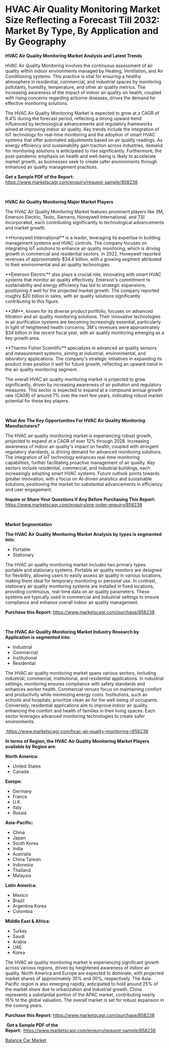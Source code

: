 <p><h1>HVAC Air Quality Monitoring Market Size Reflecting a Forecast Till 2032: Market By Type, By Application and By Geography</h1></p><p><strong>HVAC Air Quality Monitoring Market Analysis and Latest Trends</strong></p>
<p><p>HVAC Air Quality Monitoring involves the continuous assessment of air quality within indoor environments managed by Heating, Ventilation, and Air Conditioning systems. This practice is vital for ensuring a healthy atmosphere in residential, commercial, and industrial spaces by monitoring pollutants, humidity, temperature, and other air quality metrics. The increasing awareness of the impact of indoor air quality on health, coupled with rising concerns regarding airborne diseases, drives the demand for effective monitoring solutions.</p><p>The HVAC Air Quality Monitoring Market is expected to grow at a CAGR of 9.4% during the forecast period, reflecting a strong upward trend influenced by technological advancements and regulatory frameworks aimed at improving indoor air quality. Key trends include the integration of IoT technology for real-time monitoring and the adoption of smart HVAC systems that offer automated adjustments based on air quality readings. As energy efficiency and sustainability gain traction across industries, demand for monitoring solutions is anticipated to rise significantly. Furthermore, the post-pandemic emphasis on health and well-being is likely to accelerate market growth, as businesses seek to create safer environments through enhanced air quality management practices.</p></p>
<p><strong>Get a Sample PDF of the Report:&nbsp;</strong> <a href="https://www.marketscagr.com/enquiry/request-sample/858238?utm_campaign=2278&utm_medium=2&utm_source=Github&utm_content=ia&utm_term=17022025&utm_id=hvac-air-quality-monitoring">https://www.marketscagr.com/enquiry/request-sample/858238</a></p>
<p>&nbsp;</p>
<p><strong>HVAC Air Quality Monitoring Major Market Players</strong></p>
<p><p>The HVAC Air Quality Monitoring Market features prominent players like 3M, Emerson Electric, Testo, Siemens, Honeywell International, and TSI Incorporated, each contributing significantly to technological advancements and market growth. </p><p>**Honeywell International** is a leader, leveraging its expertise in building management systems and HVAC controls. The company focuses on integrating IoT solutions to enhance air quality monitoring, which is driving growth in commercial and residential sectors. In 2022, Honeywell reported revenues of approximately $34.4 billion, with a growing segment attributed to their environmental and air quality technologies.</p><p>**Emerson Electric** also plays a crucial role, innovating with smart HVAC systems that monitor air quality effectively. Emerson's commitment to sustainability and energy efficiency has led to strategic expansions, positioning it well for the projected market growth. The company reported roughly $20 billion in sales, with air quality solutions significantly contributing to this figure.</p><p>**3M**, known for its diverse product portfolio, focuses on advanced filtration and air quality monitoring solutions. Their innovative technologies in air purification systems are becoming increasingly essential, particularly in light of heightened health concerns. 3M's revenues were approximately $34 billion in the recent fiscal year, with air quality monitoring emerging as a key growth area.</p><p>**Thermo Fisher Scientific** specializes in advanced air quality sensors and measurement systems, aiming at industrial, environmental, and laboratory applications. The company's strategic initiatives in expanding its product lines position it well for future growth, reflecting an upward trend in the air quality monitoring segment.</p><p>The overall HVAC air quality monitoring market is projected to grow significantly, driven by increasing awareness of air pollution and regulatory measures. This sector is expected to expand at a compound annual growth rate (CAGR) of around 7% over the next few years, indicating robust market potential for these key players.</p></p>
<p>&nbsp;</p>
<p><strong>What Are The Key Opportunities For HVAC Air Quality Monitoring Manufacturers?</strong></p>
<p><p>The HVAC air quality monitoring market is experiencing robust growth, projected to expand at a CAGR of over 12% through 2028. Increasing awareness of indoor air quality's impact on health, coupled with stringent regulatory standards, is driving demand for advanced monitoring solutions. The integration of IoT technology enhances real-time monitoring capabilities, further facilitating proactive management of air quality. Key sectors include residential, commercial, and industrial buildings, each increasingly adopting smart HVAC systems. Future outlook points towards greater innovation, with a focus on AI-driven analytics and sustainable solutions, positioning the market for substantial advancements in efficiency and user engagement.</p></p>
<p><strong>Inquire or Share Your Questions If Any Before Purchasing This Report:</strong> <a href="https://www.marketscagr.com/enquiry/pre-order-enquiry/858238?utm_campaign=2278&utm_medium=2&utm_source=Github&utm_content=ia&utm_term=17022025&utm_id=hvac-air-quality-monitoring">https://www.marketscagr.com/enquiry/pre-order-enquiry/858238</a></p>
<p>&nbsp;</p>
<p><strong>Market Segmentation</strong></p>
<p><strong>The HVAC Air Quality Monitoring Market Analysis by types is segmented into:</strong></p>
<p><ul><li>Portable</li><li>Stationary</li></ul></p>
<p><p>The HVAC air quality monitoring market includes two primary types: portable and stationary systems. Portable air quality monitors are designed for flexibility, allowing users to easily assess air quality in various locations, making them ideal for temporary monitoring or personal use. In contrast, stationary air quality monitoring systems are installed in fixed locations, providing continuous, real-time data on air quality parameters. These systems are typically used in commercial and industrial settings to ensure compliance and enhance overall indoor air quality management.</p></p>
<p><strong>Purchase this Report:&nbsp;</strong><a href="https://www.marketscagr.com/purchase/858238?utm_campaign=2278&utm_medium=2&utm_source=Github&utm_content=ia&utm_term=17022025&utm_id=hvac-air-quality-monitoring">https://www.marketscagr.com/purchase/858238</a></p>
<p>&nbsp;</p>
<p><strong>The HVAC Air Quality Monitoring Market Industry Research by Application is segmented into:</strong></p>
<p><ul><li>Industrial</li><li>Commercial</li><li>Institutional</li><li>Residential</li></ul></p>
<p><p>The HVAC air quality monitoring market spans various sectors, including industrial, commercial, institutional, and residential applications. In industrial settings, monitoring ensures compliance with safety standards and enhances worker health. Commercial venues focus on maintaining comfort and productivity while minimizing energy costs. Institutions, such as schools and hospitals, prioritize clean air for the well-being of occupants. Conversely, residential applications aim to improve indoor air quality, enhancing the comfort and health of families in their living spaces. Each sector leverages advanced monitoring technologies to create safer environments.</p></p>
<p><a href="https://www.marketscagr.com/hvac-air-quality-monitoring-r858238?utm_campaign=2278&utm_medium=2&utm_source=Github&utm_content=ia&utm_term=17022025&utm_id=hvac-air-quality-monitoring">&nbsp;https://www.marketscagr.com/hvac-air-quality-monitoring-r858238</a></p>
<p><strong>In terms of Region, the HVAC Air Quality Monitoring Market Players available by Region are:</strong></p>
<p>
    <p> <strong> North America: </strong>
        <ul>
            <li>United States</li>
            <li>Canada</li>
        </ul>
        </p> 
    <p> <strong> Europe: </strong>
        <ul>
            <li>Germany</li>
            <li>France</li>
            <li>U.K.</li>
            <li>Italy</li>
            <li>Russia</li>
        </ul>
        </p> 
    <p> <strong> Asia-Pacific: </strong>
        <ul>
            <li>China</li>
            <li>Japan</li>
            <li>South Korea</li>
            <li>India</li>
            <li>Australia</li>
            <li>China Taiwan</li>
            <li>Indonesia</li>
            <li>Thailand</li>
            <li>Malaysia</li>
        </ul>
        </p> 
    <p> <strong> Latin America: </strong>
        <ul>
            <li>Mexico</li>
            <li>Brazil</li>
            <li>Argentina Korea</li>
            <li>Colombia</li>
        </ul>
        </p> 
    <p> <strong> Middle East & Africa: </strong>
        <ul>
            <li>Turkey</li>
            <li>Saudi</li>
            <li>Arabia</li>
            <li>UAE</li>
            <li>Korea</li>
        </ul>
    </p>
    </p>
<p><p>The HVAC air quality monitoring market is experiencing significant growth across various regions, driven by heightened awareness of indoor air quality. North America and Europe are expected to dominate, with projected market shares of approximately 35% and 30%, respectively. The Asia-Pacific region is also emerging rapidly, anticipated to hold around 25% of the market share due to urbanization and industrial growth. China represents a substantial portion of the APAC market, contributing nearly 15% to the global valuation. The overall market is set for robust expansion in the coming years.</p></p>
<p><strong>Purchase this Report: </strong><a href="https://www.marketscagr.com/purchase/858238?utm_campaign=2278&utm_medium=2&utm_source=Github&utm_content=ia&utm_term=17022025&utm_id=hvac-air-quality-monitoring">https://www.marketscagr.com/purchase/858238</a></p>
<p>&nbsp;<strong>Get a Sample PDF of the Report:&nbsp;&nbsp;</strong><a href="https://www.marketscagr.com/enquiry/request-sample/858238?utm_campaign=2278&utm_medium=2&utm_source=Github&utm_content=ia&utm_term=17022025&utm_id=hvac-air-quality-monitoring">https://www.marketscagr.com/enquiry/request-sample/858238</a></p>
<p><strong></strong></p>
<p><p><a href="https://github.com/kbollin866/Market-Research-Report-List-1/blob/main/balance-car-market.md?utm_campaign=2278&utm_medium=2&utm_source=Github&utm_content=ia&utm_term=17022025&utm_id=hvac-air-quality-monitoring">Balance Car Market</a></p></p>